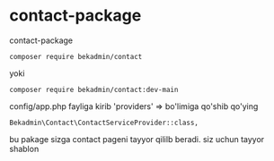 # contact-package
contact-package

 ```
composer require bekadmin/contact
```
yoki
 ```
composer require bekadmin/contact:dev-main
```
config/app.php fayliga kirib
'providers' => bo'limiga qo'shib qo'ying
 ```
 Bekadmin\Contact\ContactServiceProvider::class,
```
bu pakage sizga contact pageni tayyor qililb beradi. siz uchun tayyor shablon

